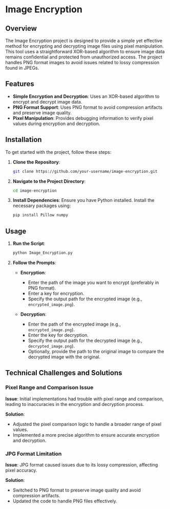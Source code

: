 # Image Encryption

## Overview

The Image Encryption project is designed to provide a simple yet effective method for encrypting and decrypting image files using pixel manipulation. This tool uses a straightforward XOR-based algorithm to ensure image data remains confidential and protected from unauthorized access. The project handles PNG format images to avoid issues related to lossy compression found in JPEGs.

## Features

- **Simple Encryption and Decryption**: Uses an XOR-based algorithm to encrypt and decrypt image data.
- **PNG Format Support**: Uses PNG format to avoid compression artifacts and preserve image quality.
- **Pixel Manipulation**: Provides debugging information to verify pixel values during encryption and decryption.

## Installation

To get started with the project, follow these steps:

1. **Clone the Repository**:
    ```bash
    git clone https://github.com/your-username/image-encryption.git
    ```

2. **Navigate to the Project Directory**:
    ```bash
    cd image-encryption
    ```

3. **Install Dependencies**:
    Ensure you have Python installed. Install the necessary packages using:
    ```bash
    pip install Pillow numpy
    ```

## Usage

1. **Run the Script**:
    ```bash
    python Image_Encryption.py
    ```

2. **Follow the Prompts**:

   - **Encryption**:
     - Enter the path of the image you want to encrypt (preferably in PNG format).
     - Enter a key for encryption.
     - Specify the output path for the encrypted image (e.g., `encrypted_image.png`).

   - **Decryption**:
     - Enter the path of the encrypted image (e.g., `encrypted_image.png`).
     - Enter the key for decryption.
     - Specify the output path for the decrypted image (e.g., `decrypted_image.png`).
     - Optionally, provide the path to the original image to compare the decrypted image with the original.

## Technical Challenges and Solutions

### Pixel Range and Comparison Issue

**Issue**: Initial implementations had trouble with pixel range and comparison, leading to inaccuracies in the encryption and decryption process.

**Solution**:
- Adjusted the pixel comparison logic to handle a broader range of pixel values.
- Implemented a more precise algorithm to ensure accurate encryption and decryption.

### JPG Format Limitation

**Issue**: JPG format caused issues due to its lossy compression, affecting pixel accuracy.

**Solution**:
- Switched to PNG format to preserve image quality and avoid compression artifacts.
- Updated the code to handle PNG files effectively.

